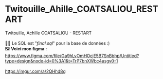 # Twitouille_Ahille_COATSALIOU_RESTART
Twitouille, Achille COATSALIOU - RESTART
<br/> <br/>
🤷‍♂️ Le SQL est "_final.sql_" pour la base de données :)
<br/>
🖼️ **Voici mon figma :** https://www.figma.com/file/Ga9hLvOmHOcjE5B7SnBbhp/Untitled?type=design&node-id=0%3A1&t=TrP7bnXWbc4asgv0-1
<br/> <br/>
https://imgur.com/a/2QHhd8g
